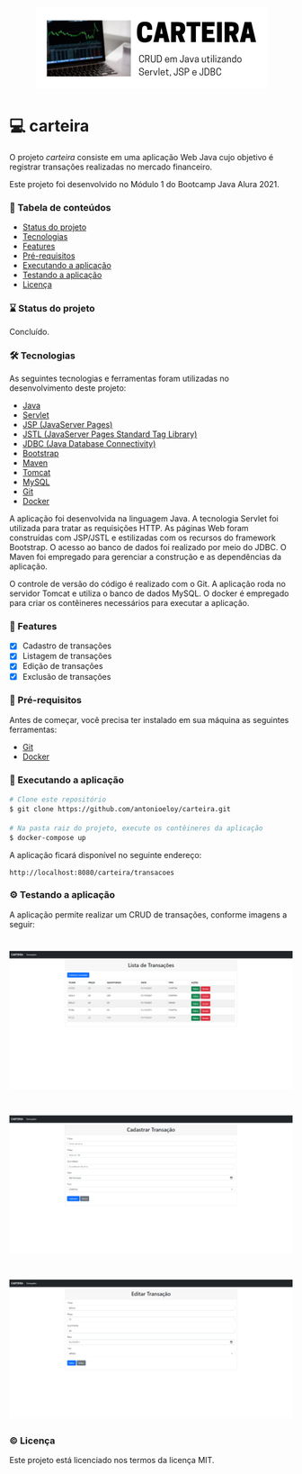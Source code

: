 <h1 align="center">
  <img alt="banner" title="banner" src="src/main/webapp/banner.png" />
</h1>

# :computer: carteira
O projeto *carteira* consiste em uma aplicação Web Java cujo objetivo é registrar transações realizadas no mercado financeiro.

Este projeto foi desenvolvido no Módulo 1 do Bootcamp Java Alura 2021.

### :bookmark_tabs: Tabela de conteúdos
* [Status do projeto](#status)
* [Tecnologias](#tecnologias)
* [Features](#features)
* [Pré-requisitos](#requisitos)
* [Executando a aplicação](#executando)
* [Testando a aplicação](#testando)
* [Licença](#licenca)

<a name="status"/></a>
### :hourglass: Status do projeto
Concluído.

<a name="tecnologias"/></a>
### :hammer_and_wrench: Tecnologias

As seguintes tecnologias e ferramentas foram utilizadas no desenvolvimento deste projeto:

- [Java](https://www.oracle.com/java/)
- [Servlet](https://www.oracle.com/java/technologies/java-servlet-tec.html)
- [JSP (JavaServer Pages)](https://www.oracle.com/java/technologies/jspt.html)
- [JSTL (JavaServer Pages Standard Tag Library)](https://www.oracle.com/java/technologies/java-server-tag-library.html)
- [JDBC (Java Database Connectivity)](https://docs.oracle.com/javase/8/docs/technotes/guides/jdbc/)
- [Bootstrap](https://getbootstrap.com/)
- [Maven](https://maven.apache.org/)
- [Tomcat](http://tomcat.apache.org/)
- [MySQL](https://www.mysql.com/)
- [Git](https://git-scm.com/)
- [Docker](https://www.docker.com/)

A aplicação foi desenvolvida na linguagem Java. A tecnologia Servlet foi utilizada para tratar as requisições HTTP. As páginas Web foram construídas com JSP/JSTL e estilizadas com os recursos do framework Bootstrap. O acesso ao banco de dados foi realizado por meio do JDBC. O Maven foi empregado para gerenciar a construção e as dependências da aplicação.

O controle de versão do código é realizado com o Git. A aplicação roda no servidor Tomcat e utiliza o banco de dados MySQL. O docker é empregado para criar os contêineres necessários para executar a aplicação.

<a name="features"/></a>
### :page_with_curl: Features
- [x] Cadastro de transações
- [x] Listagem de transações
- [x] Edição de transações
- [x] Exclusão de transações

<a name="requisitos"/></a>
### :pencil: Pré-requisitos

Antes de começar, você precisa ter instalado em sua máquina as seguintes ferramentas:
- [Git](https://git-scm.com/)
- [Docker](https://www.docker.com/)

<a name="executando"/></a>
### :rocket: Executando a aplicação

```bash
# Clone este repositório
$ git clone https://github.com/antonioeloy/carteira.git

# Na pasta raiz do projeto, execute os contêineres da aplicação
$ docker-compose up
```

A aplicação ficará disponível no seguinte endereço:
```
http://localhost:8080/carteira/transacoes
```

<a name="testando"/></a>
### :gear: Testando a aplicação

A aplicação permite realizar um CRUD de transações, conforme imagens a seguir:

<h1 align="center">
  <img alt="listagem" title="listagem" src="src/main/webapp/listagem.PNG" />
</h1>

<h1 align="center">
  <img alt="cadastro" title="cadastro" src="src/main/webapp/cadastro.PNG" />
</h1>

<h1 align="center">
  <img alt="edicao" title="edicao" src="src/main/webapp/edicao.PNG" />
</h1>

<a name="licenca"/></a>
### :copyright: Licença

Este projeto está licenciado nos termos da licença MIT.
